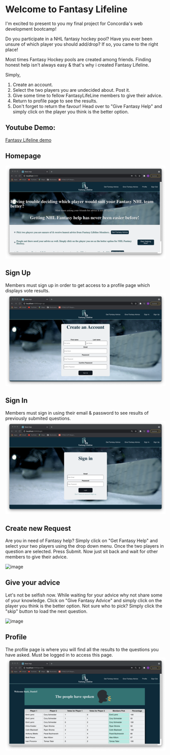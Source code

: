 <h1>Welcome to Fantasy Lifeline</h1>

I'm excited to present to you my final project for Concordia's web development bootcamp!

Do you participate in a NHL fantasy hockey pool? Have you ever been unsure of which player you should add/drop? If so, you came to the right place!

Most times Fantasy Hockey pools are created among friends. Finding honest help isn't always easy & that's why i created Fantasy Lifeline.

Simply,

1. Create an account.
2. Select the two players you are undecided about. Post it.
3. Give some time to fellow FantasyLifeLine members to give their advice.
4. Return to profile page to see the results.
5. Don't forget to return the favour! Head over to "Give Fantasy Help" and simply click on the player you think is the better option.
<h2>Youtube Demo:</h2>
<a href="https://www.youtube.com/watch?v=RULiBI3lWzI">Fantasy Lifeline demo</a>

<h2> Homepage </h2>
<img src="client/public/Images/Homepage.png"></img>

<h2> Sign Up </h2>
Members must sign up in order to get access to a profile page which displays vote results. 
<img src="client/public/Images/Sign In Page.png"></img>
<h2> Sign In </h2>
Members must sign in using their email & password to see results of previously submited questions.
<img src="client/public/Images/Sign-in.png"></img>
<h2> Create new Request </h2>
Are you in need of Fantasy help? Simply click on "Get Fantasy Help" and select your two players using the drop down menu. Once the two players in question are selected. Press Submit. Now just sit back and wait for other members to give their advice.

![image](https://user-images.githubusercontent.com/77982896/116937312-0dd25900-ac37-11eb-9bab-94a07577a079.gif)

<h2> Give your advice </h2>

Let's not be selfish now. While waiting for your advice why not share some of your knowledge. Click on "Give Fantasy Advice" and simply click on the player you think is the better option. Not sure who to pick? Simply click the "skip" button to load the next question.

![image](https://user-images.githubusercontent.com/77982896/116937268-fc894c80-ac36-11eb-97e0-972993cc112f.gif)

<h2> Profile </h2>
The profile page is where you will find all the results to the questions you have asked. Must be logged in to access this page.

<img src="client/public/Images/ProfilePage.png">
